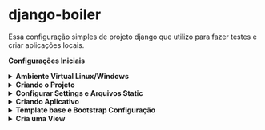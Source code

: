 # django-boiler

Essa configuração simples de projeto django que utilizo para fazer testes e criar aplicações locais.

**Configurações Iniciais**

<details><summary><b>Ambiente Virtual Linux/Windows</b></summary>

- **Ambiente Virtual Linux/Windows**
    
    
    Lembrando… Precisa ter Python instalado no seu ambiente.
    
    **Criar o ambiente virtual Linux/Windows**
    
    ```python
    ## Windows
    python -m venv .venv
    source .venv/Scripts/activate # Ativar ambiente
    
    ## Linux 
    ## Caso não tenha virtualenv. "pip install virtualenv"
    virtualenv .venv
    source .venv/bin/activate # Ativar ambiente
    ```
    
    Instalar os seguintes pacotes.
    
    ```python
    pip install django
    pip install pillow
    ```
    
    Para criar o arquivo *requirements.txt*
    
    ```python
    pip freeze > requirements.txt
    ```

</details>

<details><summary><b>Criando o Projeto</b></summary>

- **Criando o Projeto**
    
    ## **Criando o projeto**
    
    “core” é nome do seu projeto e quando colocamos um “.” depois do nome do projeto significa que é para criar os arquivos na raiz da pasta. Assim não cria subpasta do projeto.
    
    ```python
    django-admin startproject core .
    ```
    
    **Testar a aplicação**
    
    ```python
    python manage.py runserver
    ```
    
</details>

<details><summary><b>Configurar Settings e Arquivos Static</b></summary>

- **Configurar Settings e Arquivos Static**
    
    ## **Vamos configurar nossos arquivos** *static*
    
    ```python
    import os 
    
    # base_dir config
    BASE_DIR = os.path.dirname(os.path.dirname(os.path.abspath(__file__)))
    TEMPLATE_DIR = os.path.join(BASE_DIR,'templates')
    STATIC_DIR=os.path.join(BASE_DIR,'static')
    
    # Database
    DATABASES = {
        'default': {
            'ENGINE': 'django.db.backends.sqlite3',
            'NAME': os.path.join(BASE_DIR, 'db.sqlite3'), 
        }
    }

    # Internationalization
    # Se quiser deixar em PT BR
    LANGUAGE_CODE = 'pt-br'
    TIME_ZONE = 'America/Sao_Paulo'
    USE_I18N = True
    USE_L10N = True 
    USE_TZ = True
    
    STATIC_ROOT = os.path.join(BASE_DIR,'static')
    STATIC_URL = '/static/' 
    
    MEDIA_ROOT=os.path.join(BASE_DIR,'media')
    MEDIA_URL = '/media/'
    ```
    
    
    *core/urls.py*
    
    ```python
    from django.contrib import admin
    from django.conf import settings
    from django.conf.urls.static import static
    from django.urls import path
    
    urlpatterns = [
        path('admin/', admin.site.urls),
    ]
    
    urlpatterns += static(settings.STATIC_URL, document_root=settings.STATIC_ROOT) # Adicionar Isto
    urlpatterns += static(settings.MEDIA_URL, document_root=settings.MEDIA_ROOT) # Adicionar Isto
    ```
</details>

<details><summary><b>Criando Aplicativo</b></summary>

- **Criando Aplicativo**
    
    **Vamos criar nosso aplicativo no Django.**
    
    Para criar a aplicação no Django rode comando abaixo. “myapp” é nome do seu App.
    
    ```python
    python manage.py startapp myapp
    ```
    
    Agora precisamos registrar nossa aplicação no *INSTALLED_APPS* localizado em *settings.py*.
    
</details>

<details><summary><b>Template base e Bootstrap Configuração</b></summary>

- **Template base e Bootstrap Configuração**
    
    ### Bootstrap configuração
    
    Doc: [https://getbootstrap.com/docs/5.2/getting-started/introduction/](https://getbootstrap.com/docs/5.2/getting-started/introduction/)
    
    Com Base na documentação para utilizar os recursos Boostrap basta adicionar as tags de CSS e JS. No HTML da Pagina Base.
    
    ```python
    <!-- CSS -->
    <link href="https://cdn.jsdelivr.net/npm/bootstrap@5.2.3/dist/css/bootstrap.min.css" rel="stylesheet" integrity="sha384-rbsA2VBKQhggwzxH7pPCaAqO46MgnOM80zW1RWuH61DGLwZJEdK2Kadq2F9CUG65" crossorigin="anonymous">
    
    <!-- JS -->
    <script src="https://cdn.jsdelivr.net/npm/bootstrap@5.2.3/dist/js/bootstrap.bundle.min.js" integrity="sha384-kenU1KFdBIe4zVF0s0G1M5b4hcpxyD9F7jL+jjXkk+Q2h455rYXK/7HAuoJl+0I4" crossorigin="anonymous"></script>
    ```
    
    ## Template Base
    
    1 - criar um arquivo base ***base.html*** onde vamos renderizar nosso conteúdo. 
    
    ```python
    {% load static %}
    <!DOCTYPE html>
    <html lang="en">
    <head>
    	<meta charset="UTF-8">
    	<meta http-equiv="X-UA-Compatible" content="IE=edge">
    	<meta name="viewport" content="width=device-width, initial-scale=1.0">
    	<title>{% block title %}{% endblock %}</title>
    
    	<!-- CSS -->
    	<link href="https://cdn.jsdelivr.net/npm/bootstrap@5.2.3/dist/css/bootstrap.min.css" rel="stylesheet" integrity="sha384-rbsA2VBKQhggwzxH7pPCaAqO46MgnOM80zW1RWuH61DGLwZJEdK2Kadq2F9CUG65" crossorigin="anonymous">
    
    </head>
    <body>  
    	
    	{% block content %}
    	
    	{% endblock %} 
     
    	<!-- JS-->
    	<script src="https://cdn.jsdelivr.net/npm/bootstrap@5.2.3/dist/js/bootstrap.bundle.min.js" integrity="sha384-kenU1KFdBIe4zVF0s0G1M5b4hcpxyD9F7jL+jjXkk+Q2h455rYXK/7HAuoJl+0I4" crossorigin="anonymous"></script>
    </body>
    </html>
    ```

</details>

<details><summary><b>Cria uma View</b></summary>

- **Cria uma View**
    
    *index.html*
    
    ```html
    {% extends 'base.html' %}
    {% block title %}Pagina Inicial{% endblock %}
    {% block content %}
    	<h1>Pagina Inicial</h1>
    {% endblock %}
    ```
    
    *myapp/views.py*
    
    ```python
    from django.shortcuts import render
    
    # Create your views here.
    def mysite(request):
        return render(request, 'index1.html')
    ```
    
    criar arquivo ***myapp/urls.py***
    
    ```
    from django.urls import path 
    from myapp import views
    
    urlpatterns = [
        path('', views.mysite, name='mysite'), 
    ]
    ```
    
    urls.py do projeto. ***core/urls.py***
    
    ```python
    from django.contrib import admin
    from django.urls import path, include # adicionar include
    from django.conf import settings
    from django.conf.urls.static import static 
    
    urlpatterns = [
        path('admin/', admin.site.urls),
        path('', include('myapp.urls')), # url do app
    ]
    urlpatterns += static(settings.STATIC_URL, document_root=settings.STATIC_ROOT) # Adicionar Isto
    urlpatterns += static(settings.MEDIA_URL, document_root=settings.MEDIA_ROOT) # Adicionar Isto
    ```
    
    Rodar o projeto para ver como está.
    
    ```python
    python manage.py makemigrations && python manage.py migrate
    python manage.py runserver
    ```
    
    .gitignore
    
    ```python
    /tmp
    passenger_wsgi.py 
    .venv
    db.sqlite3
    /static_media
    static_media
    /static_files
    static_files
    /media
    mydatabase
    file_name.sql
    __pycache__ 
    __pycache__/
    ```

</details>